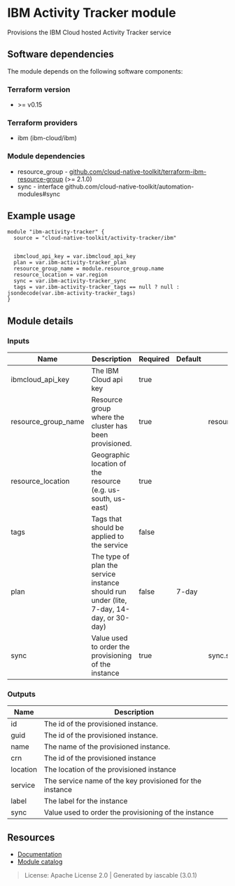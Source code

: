# IBM Activity Tracker module

Provisions the IBM Cloud hosted Activity Tracker service


## Software dependencies

The module depends on the following software components:

### Terraform version

- \>= v0.15

### Terraform providers


- ibm (ibm-cloud/ibm)

### Module dependencies


- resource_group - [github.com/cloud-native-toolkit/terraform-ibm-resource-group](https://github.com/cloud-native-toolkit/terraform-ibm-resource-group) (>= 2.1.0)
- sync - interface github.com/cloud-native-toolkit/automation-modules#sync

## Example usage

```hcl
module "ibm-activity-tracker" {
  source = "cloud-native-toolkit/activity-tracker/ibm"


  ibmcloud_api_key = var.ibmcloud_api_key
  plan = var.ibm-activity-tracker_plan
  resource_group_name = module.resource_group.name
  resource_location = var.region
  sync = var.ibm-activity-tracker_sync
  tags = var.ibm-activity-tracker_tags == null ? null : jsondecode(var.ibm-activity-tracker_tags)
}

```

## Module details

### Inputs

| Name | Description | Required | Default | Source |
|------|-------------|---------|----------|--------|
| ibmcloud_api_key | The IBM Cloud api key | true |  |  |
| resource_group_name | Resource group where the cluster has been provisioned. | true |  | resource_group.name |
| resource_location | Geographic location of the resource (e.g. us-south, us-east) | true |  |  |
| tags | Tags that should be applied to the service | false |  |  |
| plan | The type of plan the service instance should run under (lite, 7-day, 14-day, or 30-day) | false | 7-day |  |
| sync | Value used to order the provisioning of the instance | true |  | sync.sync |

### Outputs

| Name | Description |
|------|-------------|
| id | The id of the provisioned instance. |
| guid | The id of the provisioned instance. |
| name | The name of the provisioned instance. |
| crn | The id of the provisioned instance |
| location | The location of the provisioned instance |
| service | The service name of the key provisioned for the instance |
| label | The label for the instance |
| sync | Value used to order the provisioning of the instance |

## Resources

- [Documentation](https://operate.cloudnativetoolkit.dev)
- [Module catalog](https://modules.cloudnativetoolkit.dev)

> License: Apache License 2.0 | Generated by iascable (3.0.1)
